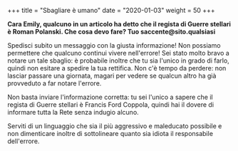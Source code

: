 +++
title = "Sbagliare è umano"
date = "2020-01-03"
weight = 50
+++

__Cara Emily, qualcuno in un articolo ha detto che il regista di Guerre stellari è Roman Polanski. Che cosa devo fare? Tuo saccente@sito.qualsiasi__

Spedisci subito un messaggio con la giusta informazione! Non possiamo permettere che qualcuno continui vivere nell'errore! Sei stato molto bravo a notare un tale sbaglio: è probabile inoltre che tu sia l'unico in grado di farlo, quindi non esitare a spedire la tua rettifica. Non c'è tempo da perdere: non lasciar passare una giornata, magari per vedere se qualcun altro ha già provveduto a far notare l'errore.

Non basta inviare l'informazione corretta: tu sei l'unico a sapere che il regista di Guerre stellari è Francis Ford Coppola, quindi hai il dovere di informare tutta la Rete senza indugio alcuno.

Serviti di un linguaggio che sia il più aggressivo e maleducato possibile e non dimenticare inoltre di sottolineare quanto sia idiota il responsabile dell'errore.
